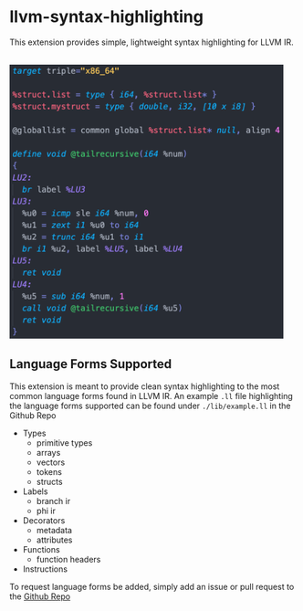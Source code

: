 # llvm-syntax-highlighting

This extension provides simple, lightweight syntax highlighting for LLVM IR.



<br/>
<img src='https://raw.githubusercontent.com/colejcummins/llvm-syntax-highlighting/master/lib/llvm_example.png' width='480' height='480'>
<br/>


## Language Forms Supported

This extension is meant to provide clean syntax highlighting to the most common language forms found in LLVM IR. An example `.ll` file highlighting the language forms supported can be found under `./lib/example.ll` in the Github Repo

* Types
  * primitive types
  * arrays
  * vectors
  * tokens
  * structs
* Labels
  * branch ir
  * phi ir
* Decorators
  * metadata
  * attributes
* Functions
  * function headers
* Instructions

To request language forms be added, simply add an issue or pull request to the [Github Repo](https://github.com/colejcummins/llvm-syntax-highlighting)

